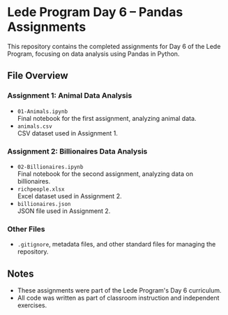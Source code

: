 # Lede Program Day 6 – Pandas Assignments

This repository contains the completed assignments for Day 6 of the Lede Program, focusing on data analysis using Pandas in Python.

## File Overview

### Assignment 1: Animal Data Analysis
- `01-Animals.ipynb`  
  Final notebook for the first assignment, analyzing animal data.
- `animals.csv`  
  CSV dataset used in Assignment 1.

### Assignment 2: Billionaires Data Analysis
- `02-Billionaires.ipynb`  
  Final notebook for the second assignment, analyzing data on billionaires.
- `richpeople.xlsx`  
  Excel dataset used in Assignment 2.
- `billionaires.json`  
  JSON file used in Assignment 2.

### Other Files
- `.gitignore`, metadata files, and other standard files for managing the repository.

## Notes
- These assignments were part of the Lede Program's Day 6 curriculum.
- All code was written as part of classroom instruction and independent exercises.
